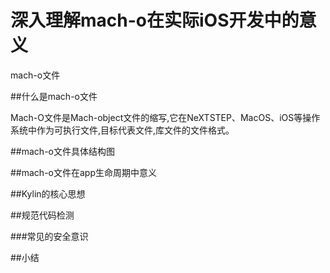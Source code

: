 # 深入理解mach-o在实际iOS开发中的意义
mach-o文件

##什么是mach-o文件

Mach-O文件是Mach-object文件的缩写,它在NeXTSTEP、MacOS、iOS等操作系统中作为可执行文件,目标代表文件,库文件的文件格式。

##mach-o文件具体结构图

##mach-o文件在app生命周期中意义

##Kylin的核心思想

##规范代码检测

###常见的安全意识

##小结




